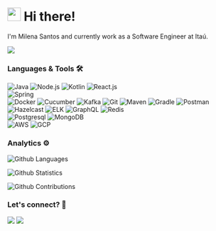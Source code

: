 
<h1><img src="https://emojis.slackmojis.com/emojis/images/1531849430/4246/blob-sunglasses.gif?1531849430" width="30"/> Hi there!</h1>

I'm Milena Santos and currently work as a Software Engineer at Itaú.

![](http://estruyf-github.azurewebsites.net/api/VisitorHit?user=milenaps&repo=milenaps&countColorcountColor)

### Languages & Tools 🛠  
![Java](https://img.shields.io/badge/-Java-05122A?style=flat&color=green)&nbsp;![Node.js](https://img.shields.io/badge/-Node.js-05122A?style=flat&color=green)&nbsp;![Kotlin](https://img.shields.io/badge/-Kotlin-05122A?style=flat&color=green)&nbsp;![React.js](https://img.shields.io/badge/-React.js-05122A?style=flat&color=green)&nbsp;  
![Spring](https://img.shields.io/badge/-Spring-05122A?style=flat&color=orange)&nbsp;  
![Docker](https://img.shields.io/badge/-Docker-05122A?style=flat&color=gray)&nbsp;![Cucumber](https://img.shields.io/badge/-Cucumber-05122A?style=flat&color=gray)&nbsp;![Kafka](https://img.shields.io/badge/-Kafka-05122A?style=flat&color=gray)&nbsp;![Git](https://img.shields.io/badge/-Git-05122A?style=flat&color=gray)&nbsp;![Maven](https://img.shields.io/badge/-Maven-05122A?style=flat&color=gray)&nbsp;![Gradle](https://img.shields.io/badge/-Gradle-05122A?style=flat&color=gray)&nbsp;![Postman](https://img.shields.io/badge/-Postman-05122A?style=flat&color=gray)&nbsp;![Hazelcast](https://img.shields.io/badge/-Hazelcast-05122A?style=flat&color=gray)&nbsp;![ELK](https://img.shields.io/badge/-ELK-05122A?style=flat&color=gray)&nbsp;![GraphQL](https://img.shields.io/badge/-GraphQL-05122A?style=flat&color=gray)&nbsp;![Redis](https://img.shields.io/badge/-Redis-05122A?style=flat&color=gray)&nbsp;  
![Postgresql](https://img.shields.io/badge/-Postgresql-05122A?style=flat&color=yellow)&nbsp;![MongoDB](https://img.shields.io/badge/-MongoDB-05122A?style=flat&color=yellow)&nbsp;  
![AWS](https://img.shields.io/badge/-AWS-05122A?style=flat&color=blue)&nbsp;![GCP](https://img.shields.io/badge/-GCP-05122A?style=flat&color=blue)&nbsp;  


### Analytics ⚙️

![Github Languages](https://github-readme-stats.vercel.app/api/top-langs/?username=milenaps&layout=compact&count_private=true)

![Github Statistics](https://github-readme-stats.vercel.app/api/?username=milenaps&count_private=true&show_icons=true)

![Github Contributions](https://github-readme-streak-stats.herokuapp.com/?user=milenaps&hide_border=true)

### Let's connect? 🤝

<p align="left">
<a href="https://linkedin.com/in/milenaps"><img src="https://img.shields.io/badge/-LinkedIn-0077B5?style=flat&logo=Linkedin&logoColor=white"/></a>
  <a href="https://milena-santos.medium.com"><img src="https://img.shields.io/badge/-Medium-%2312100E?style=flat&logo=medium&logoColor=white"/></a>
</p>
